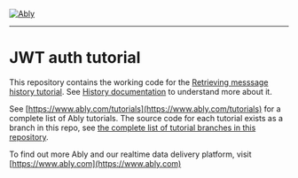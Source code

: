 [![Ably](https://static.ably.dev/logo-h-black.svg?history-javascript)](https://www.ably.com)

---

# JWT auth tutorial

This repository contains the working code for the [Retrieving messsage history tutorial](https://ably.com/tutorials/history). See [History documentation](https://ably.com/docs/core-features/history) to understand more about it.

See [https://www.ably.com/tutorials](https://www.ably.com/tutorials) for a complete list of Ably tutorials. The source code for each tutorial exists as a branch in this repo, see [the complete list of tutorial branches in this repository](https://github.com/ably/tutorials/branches/all).

To find out more Ably and our realtime data delivery platform, visit [https://www.ably.com](https://www.ably.com)